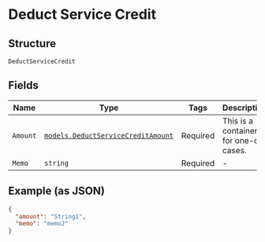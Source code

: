 
# Deduct Service Credit

## Structure

`DeductServiceCredit`

## Fields

| Name | Type | Tags | Description |
|  --- | --- | --- | --- |
| `Amount` | [`models.DeductServiceCreditAmount`](../../doc/models/containers/deduct-service-credit-amount.md) | Required | This is a container for one-of cases. |
| `Memo` | `string` | Required | - |

## Example (as JSON)

```json
{
  "amount": "String1",
  "memo": "memo2"
}
```


